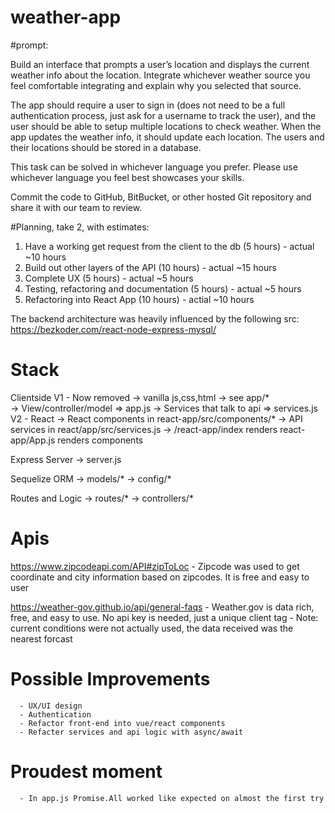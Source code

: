 # weather-app

#prompt:

Build an interface that prompts a user’s location and displays the current weather info about the location. Integrate whichever weather source you feel comfortable integrating and explain why you selected that source.

The app should require a user to sign in (does not need to be a full authentication process, just ask for a username to track the user), and the user should be able to setup multiple locations to check weather. When the app updates the weather info, it should update each location. The users and their locations should be stored in a database.

This task can be solved in whichever language you prefer. Please use whichever language you feel best showcases your skills.

Commit the code to GitHub, BitBucket, or other hosted Git repository and share it with our team to review.



#Planning, take 2, with estimates:

1. Have a working get request from the client to the db (5 hours) - actual ~10 hours
2. Build out other layers of the API (10 hours)                   - actual ~15 hours
3. Complete UX (5 hours)                                          - actual ~5  hours
4. Testing, refactoring and documentation (5 hours)               - actual ~5  hours
5. Refactoring into React App (10 hours)                          - actial ~10 hours

The backend architecture was heavily influenced by the following src:
https://bezkoder.com/react-node-express-mysql/

# Stack

Clientside 
      V1 - Now removed
            -> vanilla js,css,html -> see app/*  
            -> View/controller/model => app.js
            -> Services that talk to api => services.js
      V2 - React
            -> React components in react-app/src/components/*
            -> API services in react/app/src/services.js
            -> /react-app/index renders react-app/App.js renders components

Express Server 
      -> server.js

Sequelize ORM 
      -> models/*
      -> config/*

Routes and Logic
      -> routes/*
      -> controllers/*


# Apis

https://www.zipcodeapi.com/API#zipToLoc 
      - Zipcode was used to get coordinate and city information
        based on zipcodes. It is free and easy to user

https://weather-gov.github.io/api/general-faqs
      - Weather.gov is data rich, free, and easy to use. No api
        key is needed, just a unique client tag
      - Note: current conditions were not actually used, the data
        received was the nearest forcast

# Possible Improvements
      - UX/UI design
      - Authentication
      - Refactor front-end into vue/react components
      - Refacter services and api logic with async/await

# Proudest moment
      - In app.js Promise.All worked like expected on almost the first try
      